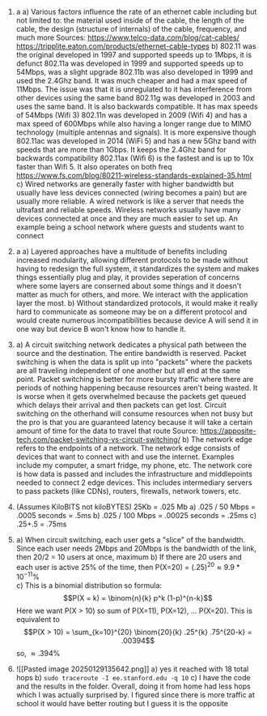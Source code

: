 1. a
	a) Various factors influence the rate of an ethernet cable including but not limited to: the material used inside of the cable, the length of the cable, the design (structure of internals) of the cable, frequency, and much more 
	Sources: https://www.telco-data.com/blog/cat-cables/ https://tripplite.eaton.com/products/ethernet-cable-types
	b) 
		802.11 was the original developed in 1997 and supported speeds up to 1Mbps, it is defunct
		802.11a was developed in 1999 and supported speeds up to 54Mbps, was a slight upgrade
		802.11b was also developed in 1999 and used the 2.4Ghz band. It was much cheaper and had a max speed of 11Mbps. The issue was that it is unregulated to it has interference from other devices using the same band
		802.11g was developed in 2003 and uses the same band. It is also backwards compatible. It has max speeds of 54Mbps (Wifi 3)
		802.11n was developed in 2009 (Wifi 4) and has a max speed of 600Mbps while also having a longer range due to MIMO technology (multiple antennas and signals). It is more expensive though
		802.11ac was developed in 2014 (WiFi 5) and has a new 5Ghz band with speeds that are more than 1Gbps. It keeps the 2.4Ghz band for backwards compatibility 
		802.11ax (Wifi 6) is the fastest and is up to 10x faster than Wifi 5. It also operates on both freq
		https://www.fs.com/blog/80211-wireless-standards-explained-35.html
	c) Wired networks are generally faster with higher bandwidth but usually have less devices connected (wiring becomes a pain) but are usually more reliable. A wired network is like a server that needs the ultrafast and reliable speeds. Wireless networks usually have many devices connected at once and they are much easier to set up. An example being a school network where guests and students want to connect
2. a 
	a) Layered approaches have a multitude of benefits including increased modularity, allowing different protocols to be made without having to redesign the full system, it standardizes the system and makes things essentially plug and play, it provides seperation of concerns where some layers are conserned about some things and it doesn't matter as much for others, and more. We interact with the application layer the most.
	b) Without standardized protocols, it would make it really hard to communicate as someone may be on a different protocol and would create numerous incompatibilities because device A will send it in one way but device B won't know how to handle it. 

3. 
	a) A circuit switching network dedicates a physical path between the source and the destination. The entire bandwidth is reserved. Packet switching is when the data is split up into "packets" where the packets are all traveling independent of one another but all end at the same point. Packet switching is better for more bursty traffic where there are periods of nothing happening because resources aren't being wasted. It is worse when it gets overwhelmed because the packets get queued which delays their arrival and then packets can get lost. Circuit switching on the otherhand will consume resources when not busy but the pro is that you are guaranteed latency because it will take a certain amount of time for the data to travel that route 
	Source: https://apposite-tech.com/packet-switching-vs-circuit-switching/
	b) The network edge refers to the endpoints of a network. The network edge consists of devices that want to connect with and use the internet. Examples include my computer, a smart fridge, my phone, etc. The network core is how data is passed and includes the infrastructure and middlepoints needed to connect 2 edge devices. This includes intermediary servers to pass packets (like CDNs), routers, firewalls, network towers, etc.
4. (Assumes KiloBITS not kiloBYTES) 25Kb = .025 Mb
	a) .025 / 50 Mbps = .0005 seconds = .5ms
	b) .025 / 100 Mbps = .00025 seconds = .25ms 
	c) .25+.5 = .75ms
5. 
	a) When circuit switching, each user gets a "slice" of the bandwidth. Since each user needs 2Mbps and 20Mbps is the bandwidth of the link, then 20/2 = 10 users at once, maximum
	b) If there are 20 users and each user is active 25% of the time, then P(X=20) = $(.25)^{20} \approx 9.9 * 10^{-11}\%$  
	c) This is a binomial distribution so formula: $$P(X = k) = \binom{n}{k} p^k (1-p)^{n-k}$$ Here we want P(X > 10) so sum of P(X=11), P(X=12), ... P(X=20). This is equivalent to $$P(X > 10) = \sum_{k=10}^{20} \binom{20}{k} .25^{k} .75^{20-k} = .00394$$ so, $\approx .394\%$ 
5. 
	![[Pasted image 20250129135642.png]]
	a) yes it reached with 18 total hops
	b) `sudo traceroute -I ee.stanford.edu -q 10`
	c) I have the code and the results in the folder. Overall, doing it from home had less hops which I was actually surprised by. I figured since there is more traffic at school it would have better routing but I guess it is the opposite